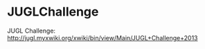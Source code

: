 JUGLChallenge
=============

JUGL Challenge: http://jugl.myxwiki.org/xwiki/bin/view/Main/JUGL+Challenge+2013